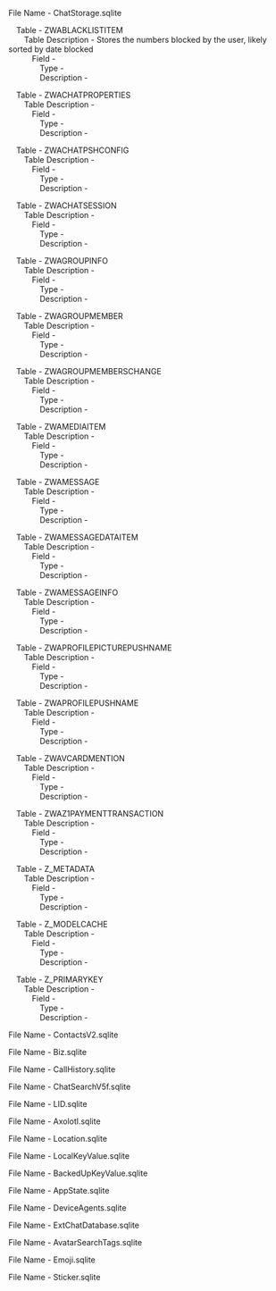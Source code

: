 File Name - ChatStorage.sqlite

&emsp;Table - ZWABLACKLISTITEM<br>
&emsp;&emsp;Table Description - Stores the numbers blocked by the user, likely sorted by date blocked<br>
&emsp;&emsp;&emsp;Field - <br>
&emsp;&emsp;&emsp;&emsp;Type - <br>
&emsp;&emsp;&emsp;&emsp;Description - <br>

&emsp;Table - ZWACHATPROPERTIES<br>
&emsp;&emsp;Table Description - <br>
&emsp;&emsp;&emsp;Field - <br>
&emsp;&emsp;&emsp;&emsp;Type - <br>
&emsp;&emsp;&emsp;&emsp;Description - <br>

&emsp;Table - ZWACHATPSHCONFIG<br>
&emsp;&emsp;Table Description - <br>
&emsp;&emsp;&emsp;Field - <br>
&emsp;&emsp;&emsp;&emsp;Type - <br>
&emsp;&emsp;&emsp;&emsp;Description - <br>

&emsp;Table - ZWACHATSESSION<br>
&emsp;&emsp;Table Description - <br>
&emsp;&emsp;&emsp;Field - <br>
&emsp;&emsp;&emsp;&emsp;Type - <br>
&emsp;&emsp;&emsp;&emsp;Description - <br>

&emsp;Table - ZWAGROUPINFO<br>
&emsp;&emsp;Table Description - <br>
&emsp;&emsp;&emsp;Field - <br>
&emsp;&emsp;&emsp;&emsp;Type - <br>
&emsp;&emsp;&emsp;&emsp;Description - <br>

&emsp;Table - ZWAGROUPMEMBER<br>
&emsp;&emsp;Table Description - <br>
&emsp;&emsp;&emsp;Field - <br>
&emsp;&emsp;&emsp;&emsp;Type - <br>
&emsp;&emsp;&emsp;&emsp;Description - <br>

&emsp;Table - ZWAGROUPMEMBERSCHANGE<br>
&emsp;&emsp;Table Description - <br>
&emsp;&emsp;&emsp;Field - <br>
&emsp;&emsp;&emsp;&emsp;Type - <br>
&emsp;&emsp;&emsp;&emsp;Description - <br>

&emsp;Table - ZWAMEDIAITEM<br>
&emsp;&emsp;Table Description - <br>
&emsp;&emsp;&emsp;Field - <br>
&emsp;&emsp;&emsp;&emsp;Type - <br>
&emsp;&emsp;&emsp;&emsp;Description - <br>

&emsp;Table - ZWAMESSAGE<br>
&emsp;&emsp;Table Description - <br>
&emsp;&emsp;&emsp;Field - <br>
&emsp;&emsp;&emsp;&emsp;Type - <br>
&emsp;&emsp;&emsp;&emsp;Description - <br>

&emsp;Table - ZWAMESSAGEDATAITEM<br>
&emsp;&emsp;Table Description - <br>
&emsp;&emsp;&emsp;Field - <br>
&emsp;&emsp;&emsp;&emsp;Type - <br>
&emsp;&emsp;&emsp;&emsp;Description - <br>

&emsp;Table - ZWAMESSAGEINFO<br>
&emsp;&emsp;Table Description - <br>
&emsp;&emsp;&emsp;Field - <br>
&emsp;&emsp;&emsp;&emsp;Type - <br>
&emsp;&emsp;&emsp;&emsp;Description - <br>

&emsp;Table - ZWAPROFILEPICTUREPUSHNAME<br>
&emsp;&emsp;Table Description - <br>
&emsp;&emsp;&emsp;Field - <br>
&emsp;&emsp;&emsp;&emsp;Type - <br>
&emsp;&emsp;&emsp;&emsp;Description - <br>

&emsp;Table - ZWAPROFILEPUSHNAME<br>
&emsp;&emsp;Table Description - <br>
&emsp;&emsp;&emsp;Field - <br>
&emsp;&emsp;&emsp;&emsp;Type - <br>
&emsp;&emsp;&emsp;&emsp;Description - <br>

&emsp;Table - ZWAVCARDMENTION<br>
&emsp;&emsp;Table Description - <br>
&emsp;&emsp;&emsp;Field - <br>
&emsp;&emsp;&emsp;&emsp;Type - <br>
&emsp;&emsp;&emsp;&emsp;Description - <br>

&emsp;Table - ZWAZ1PAYMENTTRANSACTION<br>
&emsp;&emsp;Table Description - <br>
&emsp;&emsp;&emsp;Field - <br>
&emsp;&emsp;&emsp;&emsp;Type - <br>
&emsp;&emsp;&emsp;&emsp;Description - <br>

&emsp;Table - Z_METADATA<br>
&emsp;&emsp;Table Description - <br>
&emsp;&emsp;&emsp;Field - <br>
&emsp;&emsp;&emsp;&emsp;Type - <br>
&emsp;&emsp;&emsp;&emsp;Description - <br>

&emsp;Table - Z_MODELCACHE<br>
&emsp;&emsp;Table Description - <br>
&emsp;&emsp;&emsp;Field - <br>
&emsp;&emsp;&emsp;&emsp;Type - <br>
&emsp;&emsp;&emsp;&emsp;Description - <br>

&emsp;Table - Z_PRIMARYKEY<br>
&emsp;&emsp;Table Description - <br>
&emsp;&emsp;&emsp;Field - <br>
&emsp;&emsp;&emsp;&emsp;Type - <br>
&emsp;&emsp;&emsp;&emsp;Description - <br>

File Name - ContactsV2.sqlite

File Name - Biz.sqlite

File Name - CallHistory.sqlite

File Name - ChatSearchV5f.sqlite

File Name - LID.sqlite

File Name - Axolotl.sqlite

File Name - Location.sqlite

File Name - LocalKeyValue.sqlite

File Name - BackedUpKeyValue.sqlite

File Name - AppState.sqlite

File Name - DeviceAgents.sqlite

File Name - ExtChatDatabase.sqlite

File Name - AvatarSearchTags.sqlite

File Name - Emoji.sqlite

File Name - Sticker.sqlite
